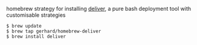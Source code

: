 homebrew strategy for installing
[deliver](https://github.com/gerhard/deliver), a pure bash deployment
tool with customisable strategies

```shell
$ brew update
$ brew tap gerhard/homebrew-deliver
$ brew install deliver
```
